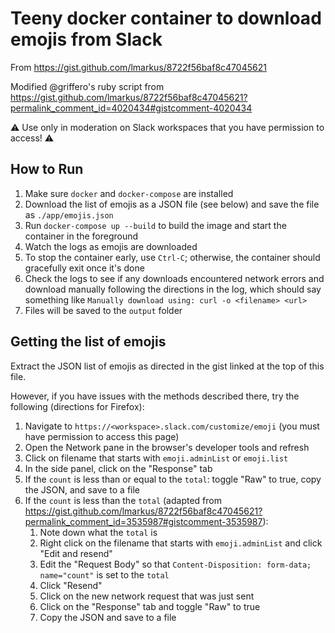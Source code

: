 # Teeny docker container to download emojis from Slack

From https://gist.github.com/lmarkus/8722f56baf8c47045621

Modified @griffero's ruby script from https://gist.github.com/lmarkus/8722f56baf8c47045621?permalink_comment_id=4020434#gistcomment-4020434

⚠️ Use only in moderation on Slack workspaces that you have permission to access! ⚠️

## How to Run

1. Make sure `docker` and `docker-compose` are installed
2. Download the list of emojis as a JSON file (see below) and save the file as `./app/emojis.json`
3. Run `docker-compose up --build` to build the image and start the container in the foreground
4. Watch the logs as emojis are downloaded
5. To stop the container early, use `Ctrl-C`; otherwise, the container should gracefully exit once it's done
6. Check the logs to see if any downloads encountered network errors and download manually following the directions in the log, which should say something like `Manually download using: curl -o <filename> <url>`
7. Files will be saved to the `output` folder

## Getting the list of emojis

Extract the JSON list of emojis as directed in the gist linked at the top of this file.

However, if you have issues with the methods described there, try the following (directions for Firefox):

1. Navigate to `https://<workspace>.slack.com/customize/emoji` (you must have permission to access this page)
2. Open the Network pane in the browser's developer tools and refresh
3. Click on filename that starts with `emoji.adminList` or `emoji.list`
4. In the side panel, click on the "Response" tab
6. If the `count` is less than or equal to the `total`: toggle "Raw" to true, copy the JSON, and save to a file
5. If the `count` is less than the `total` (adapted from https://gist.github.com/lmarkus/8722f56baf8c47045621?permalink_comment_id=3535987#gistcomment-3535987):
    1. Note down what the `total` is
    2. Right click on the filename that starts with `emoji.adminList` and click "Edit and resend"
    3. Edit the "Request Body" so that `Content-Disposition: form-data; name="count"` is set to the `total`
    4. Click "Resend"
    5. Click on the new network request that was just sent
    6. Click on the "Response" tab and toggle "Raw" to true
    7. Copy the JSON and save to a file

